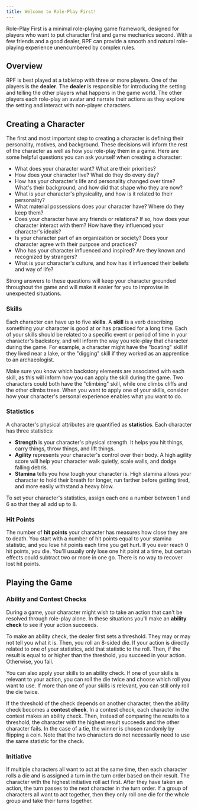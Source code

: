 ```yaml
---
title: Welcome to Role-Play First!
---
```


Role-Play First is a minimal role-playing game framework, designed for players who want to put character first and game mechanics second. With a few friends and a good dealer, RPF can provide a smooth and natural role-playing experience unencumbered by complex rules.

## Overview

RPF is best played at a tabletop with three or more players. One of the players is the **dealer**. The **dealer** is responsible for introducing the setting and telling the other players what happens in the game world. The other players each role-play an avatar and narrate their actions as they explore the setting and interact with non-player characters.

## Creating a Character

The first and most important step to creating a character is defining their personality, motives, and background. These decisions will inform the rest of the character as well as how you role-play them in a game. Here are some helpful questions you can ask yourself when creating a character:

- What does your character want? What are their priorities?
- How does your character live? What do they do every day?
- How has your character's life and personality changed over time? What's their background, and how did that shape who they are now?
- What is your character's physicality, and how is it related to their personality?
- What material possessions does your character have? Where do they keep them?
- Does your character have any friends or relations? If so, how does your character interact with them? How have they influenced your character's ideals?
- Is your character part of an organization or society? Does your character agree with their purpose and practices?
- Who has your character influenced and inspired? Are they known and recognized by strangers?
- What is your character's culture, and how has it influenced their beliefs and way of life?

Strong answers to these questions will keep your character grounded throughout the game and will make it easier for you to improvise in unexpected situations.

### Skills

Each character can have up to five **skills**. A **skill** is a verb describing something your character is good at or has practiced for a long time. Each of your skills should be related to a specific event or period of time in your character's backstory, and will inform the way you role-play that character during the game. For example, a character might have the "boating" skill if they lived near a lake, or the "digging" skill if they worked as an apprentice to an archaeologist.

Make sure you know which backstory elements are associated with each skill, as this will inform how you can apply the skill during the game. Two characters could both have the "climbing" skill, while one climbs cliffs and the other climbs trees. When you want to apply one of your skills, consider how your character's personal experience enables what you want to do.

### Statistics

A character's physical attributes are quantified as **statistics**. Each character has three statistics:

- **Strength** is your character's physical strength. It helps you hit things, carry things, throw things, and lift things.
- **Agility** represents your character's control over their body. A high agility score will help your character walk quietly, scale walls, and dodge falling debris.
- **Stamina** tells you how tough your character is. High stamina allows your character to hold their breath for longer, run farther before getting tired, and more easily withstand a heavy blow.

To set your character's statistics, assign each one a number between 1 and 6 so that they all add up to 8.

### Hit Points

The number of **hit points** your character has measures how close they are to death. You start with a number of hit points equal to your stamina statistic, and you lose hit points each time you get hurt. If you ever reach 0 hit points, you die. You'll usually only lose one hit point at a time, but certain effects could subtract two or more in one go. There is no way to recover lost hit points.

## Playing the Game

### Ability and Contest Checks

During a game, your character might wish to take an action that can't be resolved through role-play alone. In these situations you'll make an **ability check** to see if your action succeeds.

To make an ability check, the dealer first sets a threshold. They may or may not tell you what it is. Then, you roll an 8-sided die. If your action is directly related to one of your statistics, add that statistic to the roll. Then, if the result is equal to or higher than the threshold, you succeed in your action. Otherwise, you fail.

You can also apply your skills to an ability check. If one of your skills is relevant to your action, you can roll the die twice and choose which roll you want to use. If more than one of your skills is relevant, you can still only roll the die twice.

If the threshold of the check depends on another character, then the ability check becomes a **contest check**. In a contest check, each character in the contest makes an ability check. Then, instead of comparing the results to a threshold, the character with the highest result succeeds and the other character fails. In the case of a tie, the winner is chosen randomly by flipping a coin. Note that the two characters do not necessarily need to use the same statistic for the check.

### Initiative

If multiple characters all want to act at the same time, then each character rolls a die and is assigned a turn in the turn order based on their result. The character with the highest initiative roll act first. After they have taken an action, the turn passes to the next character in the turn order. If a group of characters all want to act together, then they only roll one die for the whole group and take their turns together.
